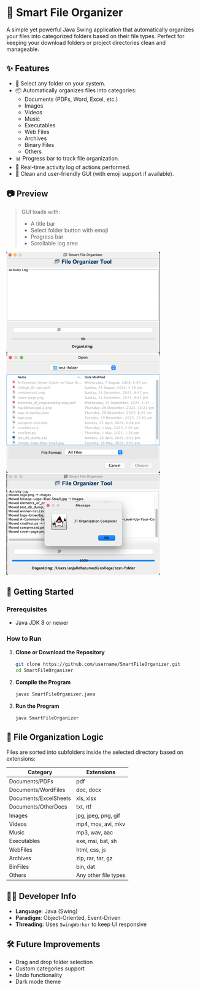 # 📁 Smart File Organizer

A simple yet powerful Java Swing application that automatically organizes your files into categorized folders based on their file types. Perfect for keeping your download folders or project directories clean and manageable.


## ✨ Features

- 📂 Select any folder on your system.
- 📦 Automatically organizes files into categories:
  - Documents (PDFs, Word, Excel, etc.)
  - Images
  - Videos
  - Music
  - Executables
  - Web Files
  - Archives
  - Binary Files
  - Others
- 📊 Progress bar to track file organization.
- 📝 Real-time activity log of actions performed.
- 🎨 Clean and user-friendly GUI (with emoji support if available).


## 📷 Preview

> GUI loads with:
> - A title bar
> - Select folder button with emoji
> - Progress bar
> - Scrollable log area

<img src="output-img/image.png" alt="Preview 1" width="400"/>
<img src="output-img/image-1.png" alt="Preview 2" width="400"/>
<img src="output-img/image-2.png" alt="Preview 3" width="400"/>

## 🚀 Getting Started

### Prerequisites

- Java JDK 8 or newer

### How to Run

1. **Clone or Download the Repository**

    ```bash
    git clone https://github.com/username/SmartFileOrganizer.git
    cd SmartFileOrganizer
    ```

2. **Compile the Program**

    ```bash
    javac SmartFileOrganizer.java
    ```

3. **Run the Program**

    ```bash
    java SmartFileOrganizer
    ```


## 📁 File Organization Logic

Files are sorted into subfolders inside the selected directory based on extensions:

| Category             | Extensions                                  |
|----------------------|----------------------------------------------|
| Documents/PDFs       | pdf                                          |
| Documents/WordFiles  | doc, docx                                    |
| Documents/ExcelSheets| xls, xlsx                                    |
| Documents/OtherDocs  | txt, rtf                                     |
| Images               | jpg, jpeg, png, gif                          |
| Videos               | mp4, mov, avi, mkv                           |
| Music                | mp3, wav, aac                                |
| Executables          | exe, msi, bat, sh                            |
| WebFiles             | html, css, js                                |
| Archives             | zip, rar, tar, gz                            |
| BinFiles             | bin, dat                                     |
| Others               | Any other file types                         |


## 🧑‍💻 Developer Info

- **Language**: Java (Swing)
- **Paradigm**: Object-Oriented, Event-Driven
- **Threading**: Uses `SwingWorker` to keep UI responsive


## 🛠️ Future Improvements

- Drag and drop folder selection
- Custom categories support
- Undo functionality
- Dark mode theme
